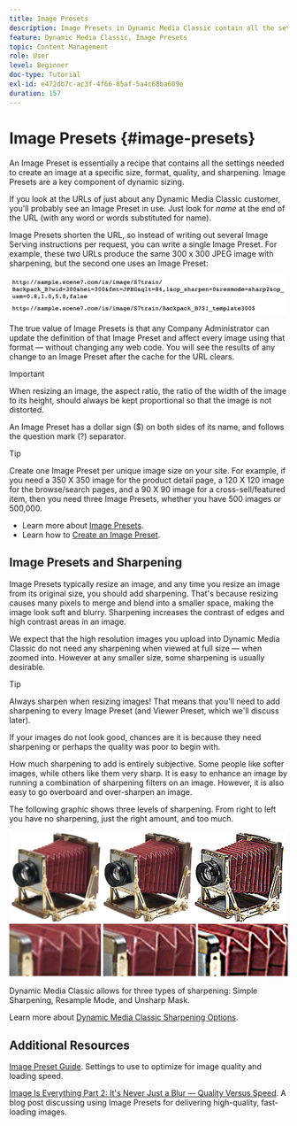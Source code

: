 ```yaml
---
title: Image Presets
description: Image Presets in Dynamic Media Classic contain all the settings needed to create an image at a specific size, format, quality, and sharpening. Image Presets are a key component of dynamic sizing. When you look at a URL in Dynamic Media Classic, you can easily see if an Image Preset is in use. Learn about Image Presets, why they're so useful, and how to create one.
feature: Dynamic Media Classic, Image Presets
topic: Content Management
role: User
level: Beginner
doc-type: Tutorial
exl-id: e472db7c-ac3f-4f66-85af-5a4c68ba609e
duration: 157
---
```

# Image Presets {#image-presets}

An Image Preset is essentially a recipe that contains all the settings needed to create an image at a specific size, format, quality, and sharpening. Image Presets are a key component of dynamic sizing.

If you look at the URLs of just about any Dynamic Media Classic customer, you'll probably see an Image Preset in use. Just look for $name$ at the end of the URL (with any word or words substituted for name).

Image Presets shorten the URL, so instead of writing out several Image Serving instructions per request, you can write a single Image Preset. For example, these two URLs produce the same 300 x 300 JPEG image with sharpening, but the second one uses an Image Preset:

![image](assets/image-presets/image-preset-2.png)

The true value of Image Presets is that any Company Administrator can update the definition of that Image Preset and affect every image using that format — without changing any web code. You will see the results of any change to an Image Preset after the cache for the URL clears.

>[!IMPORTANT]
>
>When resizing an image, the aspect ratio, the ratio of the width of the image to its height, should always be kept proportional so that the image is not distorted.

An Image Preset has a dollar sign ($) on both sides of its name, and follows the question mark (?) separator.

>[!TIP]
>
>Create one Image Preset per unique image size on your site. For example, if you need a 350 X 350 image for the product detail page, a 120 X 120 image for the browse/search pages, and a 90 X 90 image for a cross-sell/featured item, then you need three Image Presets, whether you have 500 images or 500,000.

- Learn more about [Image Presets](https://experienceleague.adobe.com/docs/dynamic-media-classic/using/image-sizing/setting-image-presets.html).
- Learn how to [Create an Image Preset](https://experienceleague.adobe.com/docs/dynamic-media-classic/using/image-sizing/setting-image-presets.html#creating-an-image-preset).

## Image Presets and Sharpening

Image Presets typically resize an image, and any time you resize an image from its original size, you should add sharpening. That's because resizing causes many pixels to merge and blend into a smaller space, making the image look soft and blurry. Sharpening increases the contrast of edges and high contrast areas in an image.

We expect that the high resolution images you upload into Dynamic Media Classic do not need any sharpening when viewed at full size — when zoomed into. However at any smaller size, some sharpening is usually desirable.

>[!TIP]
>
>Always sharpen when resizing images! That means that you'll need to add sharpening to every Image Preset (and Viewer Preset, which we'll discuss later).
>
>If your images do not look good, chances are it is because they need sharpening or perhaps the quality was poor to begin with.

How much sharpening to add is entirely subjective. Some people like softer images, while others like them very sharp. It is easy to enhance an image by running a combination of sharpening filters on an image. However, it is also easy to go overboard and over-sharpen an image.

The following graphic shows three levels of sharpening. From right to left you have no sharpening, just the right amount, and too much.

![image](assets/image-presets/image-presets-1.jpg)

Dynamic Media Classic allows for three types of sharpening: Simple Sharpening, Resample Mode, and Unsharp Mask.

Learn more about [Dynamic Media Classic Sharpening Options](https://experienceleague.adobe.com/docs/dynamic-media-classic/using/master-files/sharpening-image.html#sharpening_an_image).

## Additional Resources

[Image Preset Guide](https://www.adobe.com/content/dam/www/us/en/experience-manager/pdfs/dynamic-media-image-preset-guide.pdf). Settings to use to optimize for image quality and loading speed.

[Image Is Everything Part 2: It's Never Just a Blur — Quality Versus Speed](https://theblog.adobe.com/image-is-everything-part-2-its-never-just-a-blur-quality-versus-speed/). A blog post discussing using Image Presets for delivering high-quality, fast-loading images.
